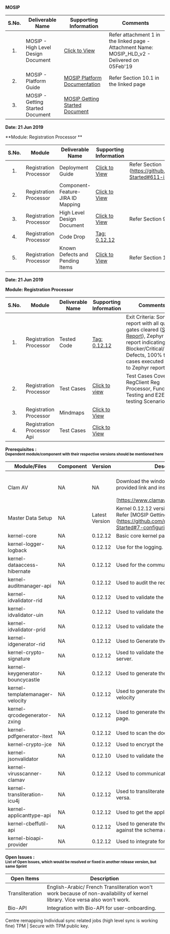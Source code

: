 
**MOSIP**

|**S.No.**| **Deliverable Name**| **Supporting Information**|**Comments**|
|:------:|-----|---|---|
|1.|MOSIP - High Level Design Document|[Click to View](Deliverables---Attachments)|Refer attachment 1 in the linked page - Attachment Name: MOSIP_HLD_v2 - Delivered on 05Feb'19|
|2.|MOSIP - Platform Guide|[MOSIP Platform Documentation](Platform-Documentation)|Refer Section 10.1 in the linked page|
|3.|MOSIP - Getting Started Document|[MOSIP Getting Started Document](https://github.com/mosip/mosip/wiki/Getting-Started)|


**Date: 21 Jun 2019**

**Module: Registration Processor **

|**S.No.**|**Module**|**Deliverable Name**| **Supporting Information**|**Comments**|
|:------:|-----|---|---|---|
|1.|Registration Processor|Deployment Guide| [Click to View](https://github.com/mosip/mosip/wiki/Getting-Started#8-mosip-deployment-)|Refer Section (https://github.com/mosip/mosip/wiki/Getting-Started#611-installation-of-activemq)|
|2.|Registration Processor|Component-Feature-JIRA ID Mapping|[Click to View](https://github.com/mosip/mosip/wiki/Component-Feature-ID-JIRA-ID-Mapping#10-registration-processor-)|
|3.|Registration Processor|High Level Design Document|[Click to View](https://github.com/mosip/mosip/wiki/Deliverables---Attachments)|Refer Section 9 in the linked page|
|4.|Registration Processor|Code Drop|[Tag: 0.12.12](https://github.com/mosip/mosip/releases/tag/0.12.12)||
|5.|Registration Processor|Known Defects and Pending Items|[Click to View](Deliverables---Attachments)|Refer Section 10 in the linked page|

**Date: 21 Jun 2019**

**Module: Registration Processor**

|**S.No.**|**Module**|**Deliverable Name**| **Supporting Information**|**Comments**|
|:------:|-----|---|---|---|
|1.|Registration Processor|Tested Code|[Tag: 0.12.12](https://github.com/mosip/mosip/releases/tag/0.12.12)|Exit Criteria: Sonar report with all quality gates cleared ([Sonar Report](http://104.215.158.154:9000/dashboard?id=io.mosip.registrationprocessor%3Aregistration-processor)), Zephyr report indicating: No Blocker/Critical/Major Defects, 100% test cases executed (link to Zephyr report)| 
|2.|Registration Processor|Test Cases|[Click to view](https://mosipid.atlassian.net/projects/MOS?selectedItem=com.thed.zephyr.je__project-centric-view-tests-page&testsTab=test-cycles-tab)|Test Cases Covered RegClient Reg Processor, Functional Testing and E2E testing Scenario;s|
|3.|Registration Processor|Mindmaps|[Click to View](/mosip/mosip/tree/master/docs/testing/Registration%20Client/Mindmaps)|
|4.|Registration Processor Api|Test Cases|[Click to View](https://github.com/mosip/mosip/blob/master/docs/testing/Registration%20Client/Mindmaps/Reg_Client_NonBio_Integration_TestCases.xlsx)|

**Prerequisites : <br><sub>Dependent module/component with their respective versions should be mentioned here</sub></br>**  

|**Module/Files**|**Component**|**Version**|**Description (If any)**|
|-----|-------------|----------------|--------------|
|Clam AV |NA|NA|<br>Download the windows clam av antivirus by provided link and install the s\w.</br> <br>[https://www.clamav.net/downloads#otherversions]</br>|
|Master Data Setup |NA|Latest Version|Kernel 0.12.12 version of DB scripts can be used. Refer [MOSIP Getting Started doc.] (https://github.com/mosip/mosip/wiki/Getting-Started#7-configuring-mosip-).|
|kernel-core|NA|0.12.12|Basic core kernel packages.|
|kernel-logger-logback|NA|0.12.12|Use for the logging.|
|kernel-dataaccess-hibernate|NA|0.12.12|Used for the communicating to the DB.|
|kernel-auditmanager-api|NA|0.12.12|Used to audit the records into the DB|
|kernel-idvalidator-rid|NA|0.12.12|Used to validate the RID format.|
|kernel-idvalidator-uin|NA|0.12.12|Used to validate the UIN format|
|kernel-idvalidator-prid|NA|0.12.12|Used to validate the PRID format|
|kernel-idgenerator-rid|NA|0.12.12|Used to Generate the RID.|
|kernel-crypto-signature|NA|0.12.12|Used to validate the signature response from server.|
|kernel-keygenerator-bouncycastle|NA|0.12.12|Used to generate the key pair for AES -256.|
|kernel-templatemanager-velocity|NA|0.12.12|Used to generate the template manager using the velocity|
|kernel-qrcodegenerator-zxing|NA|0.12.12|Used to generate the QR code in acknowledgment page.|
|kernel-pdfgenerator-itext|NA|0.12.12|Used to scan the document in PDF format.|
|kernel-crypto-jce|NA|0.12.12|Used to encrypt the packet information|
|kernel-jsonvalidator|NA|0.12.10|Used to validate the JSON.|
|kernel-virusscanner-clamav|NA|0.12.12|Used to communicate to the Antivirus Clam AV|
|kernel-transliteration-icu4j|NA|0.12.12|Used to transliterate the Arabic to French and vice versa.|
|kernel-applicanttype-api|NA|0.12.12|Used to get the applicant types |
|kernel-cbeffutil-api|NA|0.12.12|Used to generate the CBEFF file and validate against the schema also.|
|kernel-bioapi-provider|NA|0.12.12|Used to integrate for the user-onboarding.|

**Open Issues : <br><sub>List of Open Issues, which would be resolved or fixed in another release version, but same Sprint</sub></br>**  

|Open Items|Description
|-----------------|----------------------
Transliteration|English-Arabic/ French Transliteration  won't work because of non-availability of kernel library. Vice versa also won't work.
Bio-API|Integration with Bio-API for user-onboarding.
Centre remapping
Individual sync related jobs (high level sync is working fine) 
TPM | Secure with TPM public key.  
